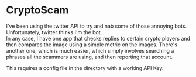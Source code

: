 # CryptoScam

I've been using the twitter API to try and nab some of those annoying bots.   Unfortunately, twitter thinks I'm the bot.  
In any case, I have one app that checks replies to certain crypto players and then compares the image using a simple metric on the images. 
There's another one, which is much easier, which simply involves searching a phrases all the scammers are using, and then reporting that account. 

This requires a config file in the directory with a working API Key.  


